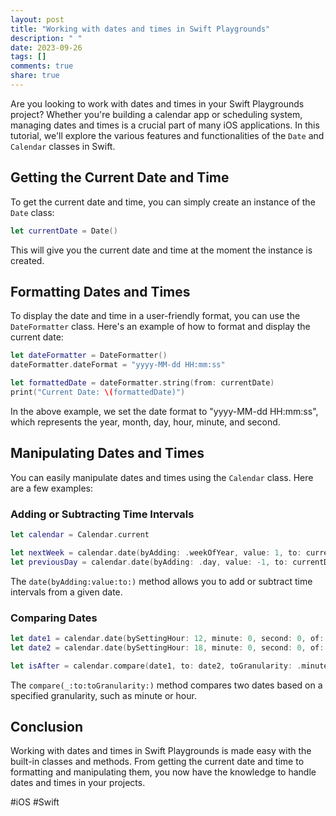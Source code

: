 ```yaml
---
layout: post
title: "Working with dates and times in Swift Playgrounds"
description: " "
date: 2023-09-26
tags: []
comments: true
share: true
---
```


Are you looking to work with dates and times in your Swift Playgrounds project? Whether you're building a calendar app or scheduling system, managing dates and times is a crucial part of many iOS applications. In this tutorial, we'll explore the various features and functionalities of the `Date` and `Calendar` classes in Swift.

## Getting the Current Date and Time

To get the current date and time, you can simply create an instance of the `Date` class:

```swift
let currentDate = Date()
```

This will give you the current date and time at the moment the instance is created.

## Formatting Dates and Times

To display the date and time in a user-friendly format, you can use the `DateFormatter` class. Here's an example of how to format and display the current date:

```swift
let dateFormatter = DateFormatter()
dateFormatter.dateFormat = "yyyy-MM-dd HH:mm:ss"

let formattedDate = dateFormatter.string(from: currentDate)
print("Current Date: \(formattedDate)")
```

In the above example, we set the date format to "yyyy-MM-dd HH:mm:ss", which represents the year, month, day, hour, minute, and second. 

## Manipulating Dates and Times

You can easily manipulate dates and times using the `Calendar` class. Here are a few examples:

### Adding or Subtracting Time Intervals

```swift
let calendar = Calendar.current

let nextWeek = calendar.date(byAdding: .weekOfYear, value: 1, to: currentDate)
let previousDay = calendar.date(byAdding: .day, value: -1, to: currentDate)
```

The `date(byAdding:value:to:)` method allows you to add or subtract time intervals from a given date.

### Comparing Dates

```swift
let date1 = calendar.date(bySettingHour: 12, minute: 0, second: 0, of: currentDate)!
let date2 = calendar.date(bySettingHour: 18, minute: 0, second: 0, of: currentDate)!

let isAfter = calendar.compare(date1, to: date2, toGranularity: .minute) == .orderedAscending
```

The `compare(_:to:toGranularity:)` method compares two dates based on a specified granularity, such as minute or hour.

## Conclusion

Working with dates and times in Swift Playgrounds is made easy with the built-in classes and methods. From getting the current date and time to formatting and manipulating them, you now have the knowledge to handle dates and times in your projects.

#iOS #Swift